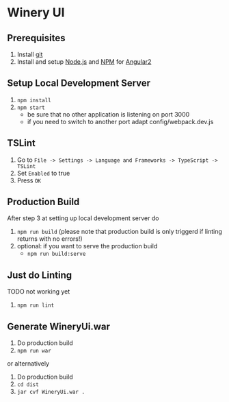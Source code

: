# Winery UI

## Prerequisites
1. Install [git](https://git-scm.com)
2. Install and setup [Node.js](https://nodejs.org/en/) and [NPM](https://www.npmjs.com) for [Angular2](https://angular.io/docs/ts/latest/quickstart.html)

## Setup Local Development Server
1. `npm install`
2. `npm start` 
    - be sure that no other application is listening on port 3000
    - if you need to switch to another port adapt config/webpack.dev.js

## TSLint
1. Go to `File -> Settings -> Language and Frameworks -> TypeScript -> TSLint`
2. Set `Enabled` to true
3. Press `OK` 


## Production Build
After step 3 at setting up local development server do
1. `npm run build` (please note that production build is only triggerd if linting returns with no errors!)
2. optional: if you want to serve the production build
    - `npm run build:serve`
    
## Just do Linting
TODO not working yet
1. `npm run lint`


## Generate WineryUi.war
1. Do production build
2. `npm run war`

or alternatively
1. Do production build
2. `cd dist`
3. `jar cvf WineryUi.war .`